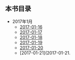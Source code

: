 ## 本书目录

- 2017年1月
    - [2017-01-16](2017-01-16.md)
    - [2017-01-17](2017-01-17.md)
    - [2017-01-18](2017-01-18.md)
    - [2017-01-19](2017-01-19.md)
    - [2017-01-20](2017-01-20.md)
    - [2017-01-21](2017-01-21.
